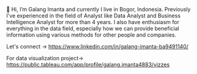 👋 Hi, I’m Galang Imanta and currently I live in Bogor, Indonesia. Previously I've experienced in the field of Analyst like Data Analyst and Business Intelligence Analyst for more than 4 years. 
I also have enthusiasm for everything in the data field, especially how we can provide beneficial information using various methods for other people and companies.

Let's connect -> https://www.linkedin.com/in/galang-imanta-ba9491140/

For data visualization project-> https://public.tableau.com/app/profile/galang.imanta4883/vizzes

<!---
GalangImanta97/GalangImanta97 is a ✨ special ✨ repository because its `README.md` (this file) appears on your GitHub profile.
You can click the Preview link to take a look at your changes.
--->
